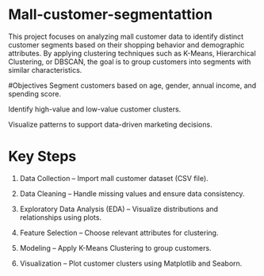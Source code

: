 # Mall-customer-segmentattion
This project focuses on analyzing mall customer data to identify distinct customer segments based on their shopping behavior and demographic attributes. By applying clustering techniques such as K-Means, Hierarchical Clustering, or DBSCAN, the goal is to group customers into segments with similar characteristics. 

#Objectives
Segment customers based on age, gender, annual income, and spending score.

Identify high-value and low-value customer clusters.

Visualize patterns to support data-driven marketing decisions.

# Key Steps
1. Data Collection – Import mall customer dataset (CSV file).

2. Data Cleaning – Handle missing values and ensure data consistency.

3. Exploratory Data Analysis (EDA) – Visualize distributions and relationships using plots.

4. Feature Selection – Choose relevant attributes for clustering.

5. Modeling – Apply K-Means Clustering to group customers.

6. Visualization – Plot customer clusters using Matplotlib and Seaborn.
